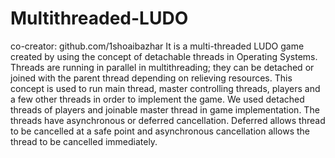 # Multithreaded-LUDO
co-creator: github.com/1shoaibazhar
It is a multi-threaded LUDO game created by using the concept of detachable threads in Operating Systems.
Threads are running in parallel in
multithreading; they can be detached or joined with the parent thread depending on
relieving resources. This concept is used to run main thread, master controlling
threads, players and a few other threads in order to implement the game. We used
detached threads of players and joinable master thread in game implementation. The
threads have asynchronous or deferred cancellation. Deferred allows thread to be
cancelled at a safe point and asynchronous cancellation allows the thread to be
cancelled immediately.

